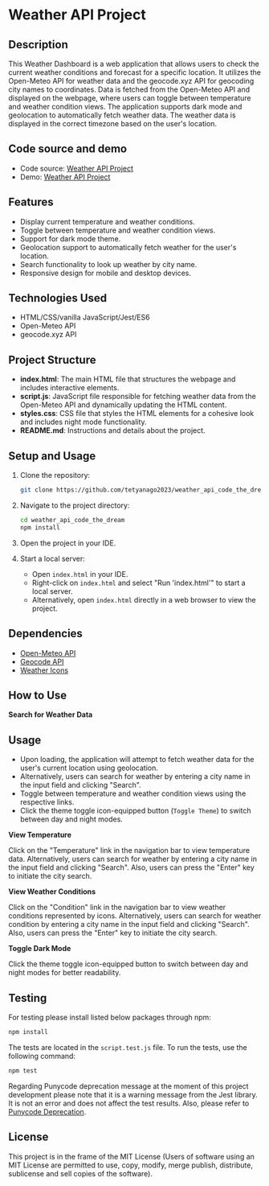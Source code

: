 # Weather API Project

## Description
This Weather Dashboard is a web application that allows users to check the current weather conditions and forecast for a specific location. It utilizes the Open-Meteo API for weather data and the geocode.xyz API for geocoding city names to coordinates. Data is fetched from the Open-Meteo API and displayed on the webpage, where users can toggle between temperature and weather condition views. The application supports dark mode and geolocation to automatically fetch weather data. The weather data is displayed in the correct timezone based on the user's location.

## Code source and demo
* Code source: [Weather API Project](https://github.com/tetyanago2023/weather_api_code_the_dream)
* Demo: [Weather API Project](https://weather-api-code-the-dream.netlify.app/)



## Features
* Display current temperature and weather conditions.
* Toggle between temperature and weather condition views.
* Support for dark mode theme.
* Geolocation support to automatically fetch weather for the user's location.
* Search functionality to look up weather by city name.
* Responsive design for mobile and desktop devices.

## Technologies Used
* HTML/CSS/vanilla JavaScript/Jest/ES6
* Open-Meteo API
* geocode.xyz API

## Project Structure

- **index.html**: The main HTML file that structures the webpage and includes interactive elements.
- **script.js**: JavaScript file responsible for fetching weather data from the Open-Meteo API and dynamically updating the HTML content.
- **styles.css**: CSS file that styles the HTML elements for a cohesive look and includes night mode functionality.
- **README.md**: Instructions and details about the project.

## Setup and Usage

1. Clone the repository:
    ```bash
    git clone https://github.com/tetyanago2023/weather_api_code_the_dream.git
    ```

2. Navigate to the project directory:
    ```bash
    cd weather_api_code_the_dream
    npm install
    ```

3. Open the project in your IDE.

4. Start a local server:
   - Open `index.html` in your IDE.
   - Right-click on `index.html` and select "Run 'index.html'" to start a local server.
   - Alternatively, open `index.html` directly in a web browser to view the project.

## Dependencies

- [Open-Meteo API](https://open-meteo.com/)
- [Geocode API](https://geocode.xyz/api/)
- [Weather Icons](https://erikflowers.github.io/weather-icons/)

## How to Use

**Search for Weather Data**

## Usage
* Upon loading, the application will attempt to fetch weather data for the user's current location using geolocation.
* Alternatively, users can search for weather by entering a city name in the input field and clicking "Search".
* Toggle between temperature and weather condition views using the respective links.
* Click the theme toggle icon-equipped button (`Toggle Theme`) to switch between day and night modes.

**View Temperature**

Click on the "Temperature" link in the navigation bar to view temperature data. Alternatively, users can search for weather by entering a city name in the input field and clicking "Search". Also, users can press the "Enter" key to initiate the city search.

**View Weather Conditions**

Click on the "Condition" link in the navigation bar to view weather conditions represented by icons. Alternatively, users can search for weather condition by entering a city name in the input field and clicking "Search". Also, users can press the "Enter" key to initiate the city search.

**Toggle Dark Mode**

Click the theme toggle icon-equipped button to switch between day and night modes for better readability.

## Testing

For testing please install listed below packages through npm:

```bash
npm install
```
The tests are located in the `script.test.js` file. To run the tests, use the following command:

```bash
npm test
```
Regarding Punycode deprecation message at the moment of this project development please note that it is a warning message from the Jest library. It is not an error and does not affect the test results. Also, please refer to [Punycode Deprecation](https://nodejs.org/api/punycode.html).
## License

This project is in the frame of the MIT License (Users of software using an MIT License are permitted to use, copy, modify, merge publish, distribute, sublicense and sell copies of the software).
